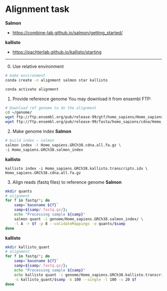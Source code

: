 # Alignment task
__Salmon__
- https://combine-lab.github.io/salmon/getting_started/

__kallisto__
- https://pachterlab.github.io/kallisto/starting
___
0. Use relative environment
```bash
# make environment 
conda create -n alignment salmon star kallisto 
```
```bash
conda activate alignment
```
1. Provide reference genome
You may download it from ensembl FTP:
```bash
# Download ref genome to do the alignment
cd ~/genome/
wget ftp://ftp.ensembl.org/pub/release-99/gtf/homo_sapiens/Homo_sapiens.GRCh38.99.gtf.gz
wget ftp://ftp.ensembl.org/pub/release-99/fasta/homo_sapiens/cdna/Homo_sapiens.GRCh38.cdna.all.fa.gz
```
2. Make genome index
__Salmon__
```bash
# build index – salmon
salmon index -t Homo_sapiens.GRCh38.cdna.all.fa.gz \
-i Homo_sapiens.GRCh38.salmon_index
```
__kallisto__
```
kallisto index -i Homo_sapiens.GRCh38.kallisto.transcripts.idx \
Homo_sapiens.GRCh38.cdna.all.fa.gz
```
3. Align reads (fastq files) to reference genome
__Salmon__
```bash
mkdir quants
# alignment
for f in fastq/*; do
	samp=`basename ${f}`
	samp=${samp/.fastq.gz/};
	echo "Processing sample ${samp}"
	salmon quant -i genome/Homo_sapiens.GRCh38.salmon_index/ \
	-l A -r $f -p 8 --validateMappings -o quants/$samp
done
```
__kallisto__
```bash
mkdir kallisto_quant
# alignment
for f in fastq/*; do
	samp=`basename ${f}`
	samp=${samp/.fastq.gz/};
	echo "Processing sample ${samp}"
	echo kallisto quant -i genome/Homo_sapiens.GRCh38.kallisto.transcripts.idx \
	-o kallisto_quant/$samp -b 100 --single -l 180 -s 20 $f
done
```
